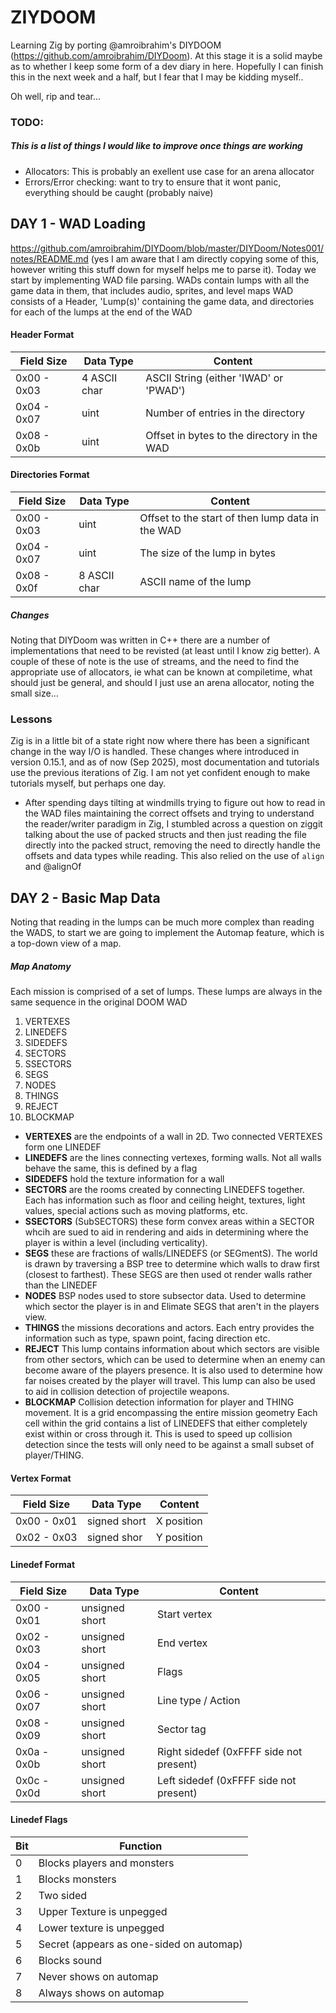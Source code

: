 # ZIYDOOM
Learning Zig by porting @amroibrahim's DIYDOOM (https://github.com/amroibrahim/DIYDoom). At this stage it is a solid maybe as to whether I keep some form of a dev diary in here. Hopefully I can finish this in the next week and a half, but I fear that I may be kidding myself..

Oh well, rip and tear...

### TODO:
##### This is a list of things I would like to improve once things are working
 - Allocators: This is probably an exellent use case for an arena allocator
 - Errors/Error checking: want to try to ensure that it wont panic, everything should be caught (probably naive)

## DAY 1 - WAD Loading
https://github.com/amroibrahim/DIYDoom/blob/master/DIYDoom/Notes001/notes/README.md 
(yes I am aware that I am directly copying some of this, however writing this stuff down for myself helps me to parse it).
Today we start by implementing WAD file parsing. WADs contain lumps with all the game data in them, that includes audio, sprites, and level maps
WAD consists of a Header, 'Lump(s)' containing the game data, and directories for each of the lumps at the end of the WAD

#### Header Format

| Field Size  | Data Type    |               Content                       |
|-------------|--------------|---------------------------------------------|
| 0x00 - 0x03 | 4 ASCII char | ASCII String (either 'IWAD' or 'PWAD')      | 
| 0x04 - 0x07 | uint         | Number of entries in the directory          |
| 0x08 - 0x0b | uint         | Offset in bytes to the directory in the WAD |


#### Directories Format
 
| Field Size  | Data Type    |               Content                             |
|-------------|--------------|---------------------------------------------------|
| 0x00 - 0x03 | uint         | Offset to the start of then lump data in  the WAD | 
| 0x04 - 0x07 | uint         | The size of the lump in bytes                     |
| 0x08 - 0x0f | 8 ASCII char | ASCII name of the lump                            |


##### Changes
Noting that DIYDoom was written in C++ there are a number of implementations that need to be revisted (at least
until I know zig better). A couple of these of note is the use of streams, and the need to find the appropriate
use of allocators, ie what can be known at compiletime, what should just be general, and should I just use an
arena allocator, noting the small size...

### Lessons
Zig is in a little bit of a state right now where there has been a significant change in the way I/O is handled.
These changes where introduced in version 0.15.1, and as of now (Sep 2025), most documentation and tutorials
use the previous iterations of Zig. I am not yet confident enough to make tutorials myself, but perhaps one day. 

 -  After spending days tilting at windmills trying to figure out how to read in the WAD files maintaining the correct
    offsets and trying to understand the reader/writer paradigm in Zig, I stumbled across a question on ziggit talking
    about the use of packed structs and then just reading the file directly into the packed struct, removing the need
    to directly handle the offsets and data types while reading. This also relied on the use of `align` and @alignOf


## DAY 2 - Basic Map Data 

Noting that reading in the lumps can be much more complex than reading the WADS, to start we are going to implement the 
Automap feature, which is a top-down view of a map.

##### Map Anatomy
Each mission is comprised of a set of lumps. These lumps are always in the same sequence in the original DOOM WAD
 1.  VERTEXES
 2.  LINEDEFS
 3.  SIDEDEFS
 4.  SECTORS
 5.  SSECTORS
 6.  SEGS
 7.  NODES
 8.  THINGS
 9.  REJECT
 10. BLOCKMAP


 - **VERTEXES** are the endpoints of a wall in 2D. Two connected VERTEXES form one LINEDEF
 - **LINEDEFS** are the lines connecting vertexes, forming walls. Not all walls behave the same, this is defined by a flag
 - **SIDEDEFS** hold the texture information for a wall
 - **SECTORS**  are the rooms created by connecting LINEDEFS together. Each has information such as floor and ceiling height,
                textures, light values, special actions such as moving platforms, etc.
 - **SSECTORS** (SubSECTORS) these form convex areas within a SECTOR whcih are sued to aid in rendering and aids in determining
                where the player is within a level (including verticality).
 - **SEGS**     these are fractions of walls/LINEDEFS (or SEGmentS). The world is drawn by traversing a BSP tree to determine
                which walls to draw first (closest to farthest). These SEGS are then used ot render walls rather than the LINEDEF
 - **NODES**    BSP nodes used to store subsector data. Used to determine which sector the player is in and Elimate SEGS that
                aren't in the players view.
 - **THINGS**   the missions decorations and actors. Each entry provides the information such as type, spawn point, facing direction
                etc.
 - **REJECT**   This lump contains information about which sectors are visible from other sectors, which can be used to determine
                when an enemy can become aware of the players presence. It is also used to determine how far noises created by 
                the player will travel. This lump can also be used to aid in collision detection of projectile weapons.
 - **BLOCKMAP** Collision detection information for player and THING movement. It is a grid encompassing the entire mission geometry
                Each cell within the grid contains a list of LINEDEFS that either completely exist within or cross through it. 
                This is used to speed up collision detection since the tests will only need to be against a small subset of player/THING.


#### Vertex Format

| Field Size  | Data Type    |               Content                       |
|-------------|--------------|---------------------------------------------|
| 0x00 - 0x01 | signed short | X position                                  | 
| 0x02 - 0x03 | signed shor  | Y position                                  | 


#### Linedef Format
 
| Field Size  | Data Type      |               Content                              |
|-------------|----------------|----------------------------------------------------|
| 0x00 - 0x01 | unsigned short | Start vertex                                       | 
| 0x02 - 0x03 | unsigned short | End vertex                                         |
| 0x04 - 0x05 | unsigned short | Flags                                              |
| 0x06 - 0x07 | unsigned short | Line type / Action                                 |
| 0x08 - 0x09 | unsigned short | Sector tag                                         |
| 0x0a - 0x0b | unsigned short | Right sidedef (0xFFFF side not present)            |
| 0x0c - 0x0d | unsigned short | Left sidedef (0xFFFF side not present)             |


#### Linedef Flags
 
| Bit |    Function                              |
|-----|------------------------------------------|
|  0  | Blocks players and monsters              | 
|  1  | Blocks monsters                          |
|  2  | Two sided                                | 
|  3  | Upper Texture is unpegged                |
|  4  | Lower texture is unpegged                |
|  5  | Secret (appears as one-sided on automap) |
|  6  | Blocks sound                             |
|  7  | Never shows on automap                   |
|  8  | Always shows on automap                  |
